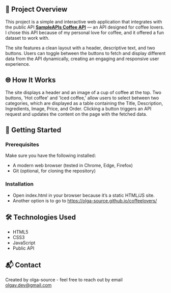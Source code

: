 ## 📡 Project Overview

This project is a simple and interactive web application that integrates with the public API **[SampleAPIs Coffee API](https://sampleapis.com/api-list/coffee)** — an API designed for coffee lovers. I chose this API because of my personal love for coffee, and it offered a fun dataset to work with.

The site features a clean layout with a header, descriptive text, and two buttons. Users can toggle between the buttons to fetch and display different data from the API dynamically, creating an engaging and responsive user experience.

## 🌐 How It Works

The site displays a header and an image of a cup of coffee at the top.
Two buttons, 'Hot coffee' and 'Iced coffee,' allow users to select between two categories, which are displayed as a table containing the Title, Description, Ingredients, Image, Price, and Order.
Clicking a button triggers an API request and updates the content on the page with the fetched data.

## 🚀 Getting Started

### Prerequisites
Make sure you have the following installed:
- A modern web browser (tested in Chrome, Edge, Firefox)
- Git (optional, for cloning the repository)

### Installation
- Open index.html in your browser because it’s a static HTML/JS site.
- Another option is to go to https://olga-source.github.io/coffeelovers/

## 🛠️ Technologies Used

- HTML5
- CSS3
- JavaScript
- Public API

## 📬 Contact

Created by olga-source - feel free to reach out by email olgav.dev@gmail.com






